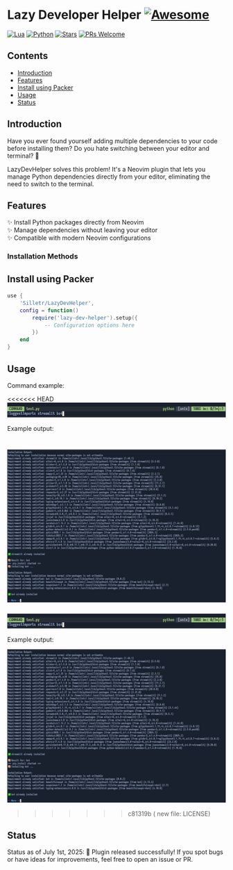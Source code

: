 # Lazy Developer Helper [![Awesome](https://awesome.re/badge.svg)](https://awesome.re)

[![Lua](https://img.shields.io/badge/Lua-5.4.8-purple.svg?logo=lua&logoColor=white)](https://www.lua.org/)
[![Python](https://img.shields.io/badge/python-3.10+-blue)](https://www.python.org)
[![Stars](https://img.shields.io/github/stars/Silletr/LazyDevHelper?style=flat-square&color=yellow)](https://github.com/Silletr/LazyDevHelper/stargazers)
[![PRs Welcome](https://img.shields.io/badge/PRs-welcome-brightgreen.svg?style=flat-square)](https://github.com/Silletr/LazyDevHelper/pulls)

## Contents
<!-- toc -->
- [Introduction](#introduction)
- [Features](#features)
- [Install using Packer](#install-using-packer)
- [Usage](#usage)
- [Status](#status)
<!-- tocstop -->

## Introduction

Have you ever found yourself adding multiple dependencies to your code before installing them? Do you hate switching between your editor and terminal? 🤔

LazyDevHelper solves this problem! It's a Neovim plugin that lets you manage Python dependencies directly from your editor, eliminating the need to switch to the terminal.

## Features

✨ Install Python packages directly from Neovim  
✨ Manage dependencies without leaving your editor  
✨ Compatible with modern Neovim configurations

### Installation Methods
## Install using Packer
```lua
use {
    'Silletr/LazyDevHelper',
    config = function()
        require('lazy-dev-helper').setup({
            -- Configuration options here
        })
    end
}
```
## Usage
Command example:

<<<<<<< HEAD
![Command Example](https://raw.githubusercontent.com/Silletr/LazyDevHelper/main/LazyDeveloperHelper/images/command_example.png)

Example output:

![Installation Output](https://raw.githubusercontent.com/Silletr/LazyDevHelper/main/LazyDeveloperHelper/images/output_example.png)
=======
![Command Example](https://raw.githubusercontent.com/Silletr/LazyDevHelper/main/images/command_example.png)

Example output:

![Installation Output](https://raw.githubusercontent.com/Silletr/LazyDevHelper/main/images/output_example.png)
>>>>>>> c81319b (	new file:   LICENSE)

## Status

Status as of July 1st, 2025:
🎉 Plugin released successfully!
If you spot bugs or have ideas for improvements, feel free to open an issue or PR.


